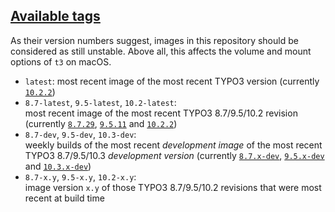 ## [Available tags](https://hub.docker.com/r/undecaf/typo3-in-a-box/tags)

As their version numbers suggest, images in this repository should be 
considered as still unstable. Above all, this affects the volume and 
mount options of `t3` on macOS.

-   `latest`: most recent image of the most recent TYPO3 version 
    (currently [`10.2.2`](https://packagist.org/packages/typo3/cms#v10.2.2))
-   `8.7-latest`, `9.5-latest`, `10.2-latest`:  
    most recent image of the most recent TYPO3&nbsp;8.7/9.5/10.2
    revision (currently [`8.7.29`](https://packagist.org/packages/typo3/cms#v8.7.29),
    [`9.5.11`](https://packagist.org/packages/typo3/cms#v9.5.11) and
    [`10.2.2`](https://packagist.org/packages/typo3/cms#v10.2.2))
-   `8.7-dev`, `9.5-dev`, `10.3-dev`:  
    weekly builds of the most recent _development image_ of the most
    recent TYPO3&nbsp;8.7/9.5/10.3 _development version_ (currently
    [`8.7.x-dev`](https://packagist.org/packages/typo3/cms#dev-TYPO3_8-7),
    [`9.5.x-dev`](https://packagist.org/packages/typo3/cms#9.5.x-dev) and
    [`10.3.x-dev`](https://packagist.org/packages/typo3/cms#dev-master))
-   `8.7-x.y`, `9.5-x.y`, `10.2-x.y`:  
    image version `x.y` of those TYPO3&nbsp;8.7/9.5/10.2 revisions that were most
    recent at build time
